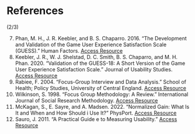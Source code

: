 # References

<p class='slide-subtitle'>(2/3)</p>

<div class='section-wrapper'>
  <ol start='7'>
    <li>
      Phan, M. H., J. R. Keebler, and B. S. Chaparro. 2016. “The Development and Validation of the Game User Experience Satisfaction Scale (GUESS).” Human Factors.
      <a href='https://journals.sagepub.com/doi/10.1177/0018720816669646' target='_blank'>Access Resource</a>
    </li>
    <li>
      Keebler, J. R., W. J. Shelstad, D. C. Smith, B. S. Chaparro, and M. H. Phan. 2020. “Validation of the GUESS-18: A Short Version of the Game User Experience Satisfaction Scale.” Journal of Usability Studies.
      <a href='https://dl.acm.org/doi/abs/10.5555/3532747.3532752' target='_blank'>Access Resource</a>
    </li>
    <li>
      Rabiee, F. 2004. “Focus-Group Interview and Data Analysis.” School of Health; Policy Studies, University of Central England.
      <a href='https://doi.org/10.1079/PNS2004399' target='_blank'>Access Resource</a>
    </li>
    <li>
      Wilkinson, S. 1998. “Focus Group Methodology: A Review.” International Journal of Social Research Methodology.
      <a href='https://www.tandfonline.com/doi/epdf/10.1080/13645579.1998.10846874' target='_blank'>Access Resource</a>
    </li>
    <li>
      McKagan, S., E. Sayre, and A. Madsen. 2022. “Normalized Gain: What Is It and When and How Should i Use It?” PhysPort.
      <a href='https://www.physport.org/recommendations/Entry.cfm?ID=93334' target='_blank'>Access Resource</a>
    </li>
    <li>
      Sauro, J. 2011. “A Practical Guide e to Measuring Usability.”
      <a href='https://measuringu.com/wp-content/uploads/2017/05/QuantitativeUsabilityTestOnline.pdf' target='_blank'>Access Resource</a>
    </li>
  </ol>
</div>

<style>
</style>
